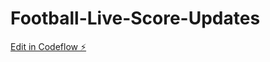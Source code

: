 # Football-Live-Score-Updates

[Edit in Codeflow ⚡️](https://stackblitz.com/~/github.com/Bhagyasri2023/Football-Live-Score-Updates)